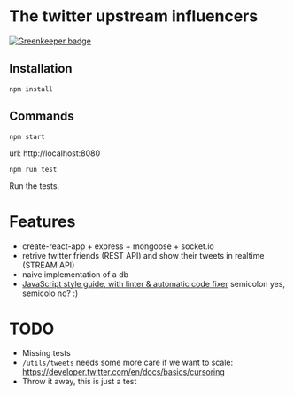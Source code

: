 # The twitter upstream influencers

[![Greenkeeper badge](https://badges.greenkeeper.io/albinotonnina/twitter-upstream-influencers-feed.svg)](https://greenkeeper.io/)

## Installation

`npm install`

## Commands

`npm start`

url: http://localhost:8080

`npm run test`

Run the tests.

# Features
- create-react-app + express + mongoose + socket.io
- retrive twitter friends (REST API) and show their tweets in realtime (STREAM API)
- naive implementation of a db
- [JavaScript style guide, with linter & automatic code fixer](https://standardjs.com) semicolon yes, semicolo no? :)

# TODO
- Missing tests
- `/utils/tweets` needs some more care if we want to scale: https://developer.twitter.com/en/docs/basics/cursoring
- Throw it away, this is just a test
